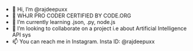 - 👋 Hi, I’m @rajdeepuxx
- 👀 WHJR PRO CODER CERTIFIED BY CODE.ORG
- 🌱 I’m currently learning .json, .py, node.js
- 💞️ I’m looking to collaborate on a project i.e about Artificial Intelligence API sys
- 📫 You can reach me in Instagram. Insta ID: @rajdeepuxx

<!---
RajdeepPY/RajdeepPY is a ✨ special ✨ repository because its `README.md` (this file) appears on your GitHub profile.
You can click the Preview link to take a look at your changes.
--->
